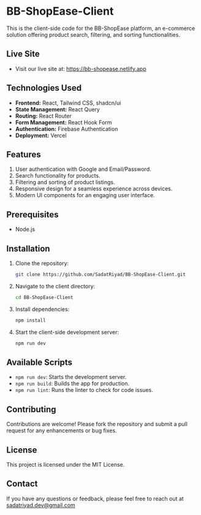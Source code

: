 # BB-ShopEase-Client

This is the client-side code for the BB-ShopEase platform, an e-commerce solution offering product search, filtering, and sorting functionalities.

## Live Site
- Visit our live site at:  https://bb-shopease.netlify.app
  
## Technologies Used

- **Frontend:** React, Tailwind CSS, shadcn/ui
- **State Management:** React Query
- **Routing:** React Router
- **Form Management:** React Hook Form
- **Authentication:** Firebase Authentication
- **Deployment:** Vercel

## Features

1. User authentication with Google and Email/Password.
2. Search functionality for products.
3. Filtering and sorting of product listings.
4. Responsive design for a seamless experience across devices.
5. Modern UI components for an engaging user interface.

## Prerequisites

- Node.js

## Installation

1. Clone the repository:

   ```bash
   git clone https://github.com/SadatRiyad/BB-ShopEase-Client.git
   ```

2. Navigate to the client directory:

   ```bash
   cd BB-ShopEase-Client
   ```

3. Install dependencies:

   ```bash
   npm install
   ```

4. Start the client-side development server:

   ```bash
   npm run dev
   ```

## Available Scripts

- `npm run dev`: Starts the development server.
- `npm run build`: Builds the app for production.
- `npm run lint`: Runs the linter to check for code issues.

## Contributing

Contributions are welcome! Please fork the repository and submit a pull request for any enhancements or bug fixes.

## License

This project is licensed under the MIT License.

## Contact

If you have any questions or feedback, please feel free to reach out at sadatriyad.dev@gmail.com
